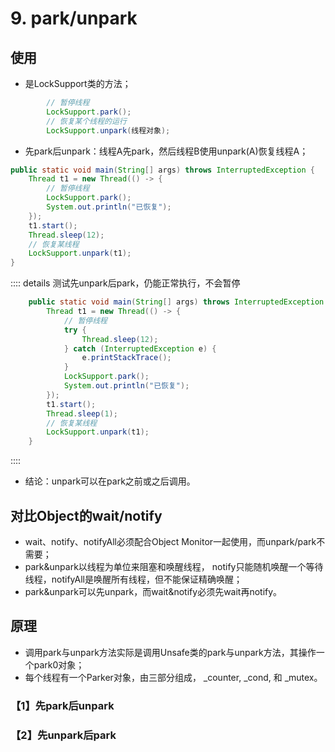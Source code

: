 # 9. park/unpark

## 使用

- 是LockSupport类的方法；

```java
        // 暂停线程
        LockSupport.park();
        // 恢复某个线程的运行
        LockSupport.unpark(线程对象);
```

- 先park后unpark：线程A先park，然后线程B使用unpark(A)恢复线程A；

```java
public static void main(String[] args) throws InterruptedException {
    Thread t1 = new Thread(() -> {
        // 暂停线程
        LockSupport.park();
        System.out.println("已恢复");
    });
    t1.start();
    Thread.sleep(12);
    // 恢复某线程
    LockSupport.unpark(t1);
}
```

:::: details 测试先unpark后park，仍能正常执行，不会暂停

```java
    public static void main(String[] args) throws InterruptedException {
        Thread t1 = new Thread(() -> {
            // 暂停线程
            try {
                Thread.sleep(12);
            } catch (InterruptedException e) {
                e.printStackTrace();
            }
            LockSupport.park();
            System.out.println("已恢复");
        });
        t1.start();
        Thread.sleep(1);
        // 恢复某线程
        LockSupport.unpark(t1);
    }
```

::::

- 结论：unpark可以在park之前或之后调用。

## 对比Object的wait/notify

- wait、notify、notifyAll必须配合Object Monitor一起使用，而unpark/park不需要；
- park&unpark以线程为单位来阻塞和唤醒线程， notify只能随机唤醒一个等待线程，notifyAll是唤醒所有线程，但不能保证精确唤醒；
- park&unpark可以先unpark，而wait&notify必须先wait再notify。

## 原理

- 调用park与unpark方法实际是调用Unsafe类的park与unpark方法，其操作一个park0对象；
- 每个线程有一个Parker对象，由三部分组成， _counter, _cond, 和 _mutex。

### 【1】先park后unpark



### 【2】先unpark后park
